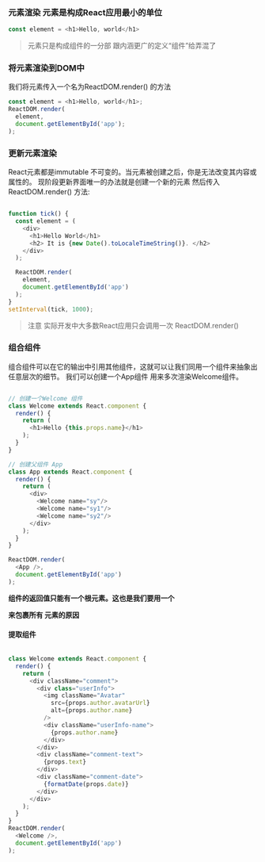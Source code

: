
### 元素渲染 元素是构成React应用最小的单位

```javascript
const element = <h1>Hello, world</h1>
```

> 元素只是构成组件的一分部 跟内涵更广的定义“组件”给弄混了


### 将元素渲染到DOM中

我们将元素传入一个名为ReactDOM.render() 的方法

```javascript
const element = <h1>Hello, world</h1>;
ReactDOM.render(
  element,
  document.getElementById('app');
);
``` 

### 更新元素渲染

React元素都是immutable 不可变的。当元素被创建之后，你是无法改变其内容或属性的。 现阶段更新界面唯一的办法就是创建一个新的元素 然后传入ReactDOM.render() 方法: 

```javascript

function tick() {
  const element = (
    <div>
      <h1>Hello World</h1>
      <h2> It is {new Date().toLocaleTimeString()}. </h2>
    </div>
  );

  ReactDOM.render(
    element,
    document.getElementById('app')
  );
}
setInterval(tick, 1000);
```

> 注意 实际开发中大多数React应用只会调用一次 ReactDOM.render()



### 组合组件
组合组件可以在它的输出中引用其他组件，这就可以让我们同用一个组件来抽象出任意层次的细节。
我们可以创建一个App组件 用来多次渲染Welcome组件。

```javascript

// 创建一个Welcome 组件
class Welcome extends React.component {
  render() {
    return (
      <h1>Hello {this.props.name}</h1>
    );
  }
}

// 创建父组件 App
class App extends React.component {
  render() {
    return (
      <div>
        <Welcome name="sy"/>
        <Welcome name="sy1"/>
        <Welcome name="sy2"/>
      </div>
    );
  }
}

ReactDOM.render(
  <App />,
  document.getElementById('app')  
);

```

**组件的返回值只能有一个根元素。这也是我们要用一个<div></div>来包裹所有 <Welcome />元素的原因**

#### 提取组件

```javascript

class Welcome extends React.component {
  render() {
    return (
      <div className="comment">
        <div class="userInfo">
          <img className="Avatar"
            src={props.author.avatarUrl}
            alt={props.author.name}
          />
          <div className="userInfo-name">
            {props.author.name}
          </div>
        </div>
        <div className="comment-text">
          {props.text}
        </div>
        <div className="comment-date">
          {formatDate(props.date)}
        </div>
      </div>
    );
  }
}
ReactDOM.render(
  <Welcome />,
  document.getElementById('app')
);
```

